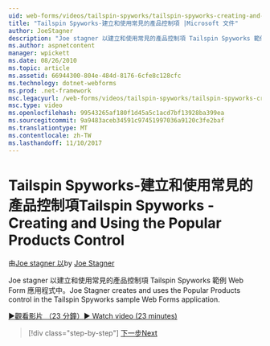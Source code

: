 ```yaml
---
uid: web-forms/videos/tailspin-spyworks/tailspin-spyworks-creating-and-using-the-popular-products-control
title: "Tailspin Spyworks-建立和使用常見的產品控制項 |Microsoft 文件"
author: JoeStagner
description: "Joe stagner 以建立和使用常見的產品控制項 Tailspin Spyworks 範例 Web Form 應用程式中。"
ms.author: aspnetcontent
manager: wpickett
ms.date: 08/26/2010
ms.topic: article
ms.assetid: 66944300-804e-484d-8176-6cfe8c128cfc
ms.technology: dotnet-webforms
ms.prod: .net-framework
msc.legacyurl: /web-forms/videos/tailspin-spyworks/tailspin-spyworks-creating-and-using-the-popular-products-control
msc.type: video
ms.openlocfilehash: 99543265af180f1d45a5c1acd7bf13928ba399ea
ms.sourcegitcommit: 9a9483aceb34591c97451997036a9120c3fe2baf
ms.translationtype: MT
ms.contentlocale: zh-TW
ms.lasthandoff: 11/10/2017
---
```

<a name="tailspin-spyworks---creating-and-using-the-popular-products-control"></a><span data-ttu-id="26f37-103">Tailspin Spyworks-建立和使用常見的產品控制項</span><span class="sxs-lookup"><span data-stu-id="26f37-103">Tailspin Spyworks - Creating and Using the Popular Products Control</span></span>
====================
<span data-ttu-id="26f37-104">由[Joe stagner 以](https://github.com/JoeStagner)</span><span class="sxs-lookup"><span data-stu-id="26f37-104">by [Joe Stagner](https://github.com/JoeStagner)</span></span>

<span data-ttu-id="26f37-105">Joe stagner 以建立和使用常見的產品控制項 Tailspin Spyworks 範例 Web Form 應用程式中。</span><span class="sxs-lookup"><span data-stu-id="26f37-105">Joe Stagner creates and uses the Popular Products control in the Tailspin Spyworks sample Web Forms application.</span></span>

[<span data-ttu-id="26f37-106">&#9654;觀看影片 （23 分鐘）</span><span class="sxs-lookup"><span data-stu-id="26f37-106">&#9654; Watch video (23 minutes)</span></span>](https://channel9.msdn.com/Blogs/ASP-NET-Site-Videos/tailspin-spyworks-creating-and-using-the-popular-products-control)

>[!div class="step-by-step"]
[<span data-ttu-id="26f37-107">下一步</span><span class="sxs-lookup"><span data-stu-id="26f37-107">Next</span></span>](tailspin-spyworks-implementing-and-using-the-also-purchased-control.md)
